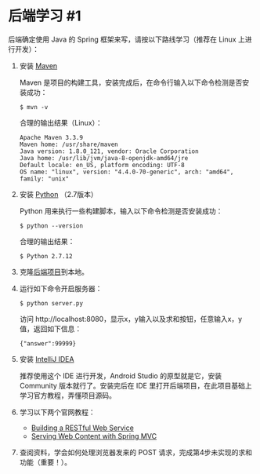 # 后端学习 #1

后端确定使用 Java 的 Spring 框架来写，请按以下路线学习（推荐在 Linux 上进行开发）：

1. 安装 [Maven](http://maven.apache.org/download.cgi)

    Maven 是项目的构建工具，安装完成后，在命令行输入以下命令检测是否安装成功：

    ```
    $ mvn -v
    ```

    合理的输出结果（Linux）：

    ```
    Apache Maven 3.3.9
    Maven home: /usr/share/maven
    Java version: 1.8.0_121, vendor: Oracle Corporation
    Java home: /usr/lib/jvm/java-8-openjdk-amd64/jre
    Default locale: en_US, platform encoding: UTF-8
    OS name: "linux", version: "4.4.0-70-generic", arch: "amd64", family: "unix"
    ```

2. 安装 [Python](https://www.python.org/downloads/) （2.7版本）

    Python 用来执行一些构建脚本，输入以下命令检测是否安装成功：

    ```
    $ python --version
    ```

    合理的输出结果：

    ```
    $ Python 2.7.12
    ```

3. 克隆[后端项目](https://github.com/GetYourLocation/GYL-Server)到本地。

4. 运行如下命令开启服务器：

    ```
    $ python server.py
    ```

    访问 http://localhost:8080，显示x，y输入以及求和按钮，任意输入x，y值，返回如下信息：

    ```
    {"answer":99999}
    ```

5. 安装 [IntelliJ IDEA](https://www.jetbrains.com/idea/#chooseYourEdition)

    推荐使用这个 IDE 进行开发，Android Studio 的原型就是它，安装 Community 版本就行了。安装完后在 IDE 里打开后端项目，在此项目基础上学习官方教程，弄懂项目源码。

6. 学习以下两个官网教程：

    - [Building a RESTful Web Service](https://spring.io/guides/gs/rest-service/)
    - [Serving Web Content with Spring MVC](https://spring.io/guides/gs/serving-web-content/)

7. 查阅资料，学会如何处理浏览器发来的 POST 请求，完成第4步未实现的求和功能（重要！）。
